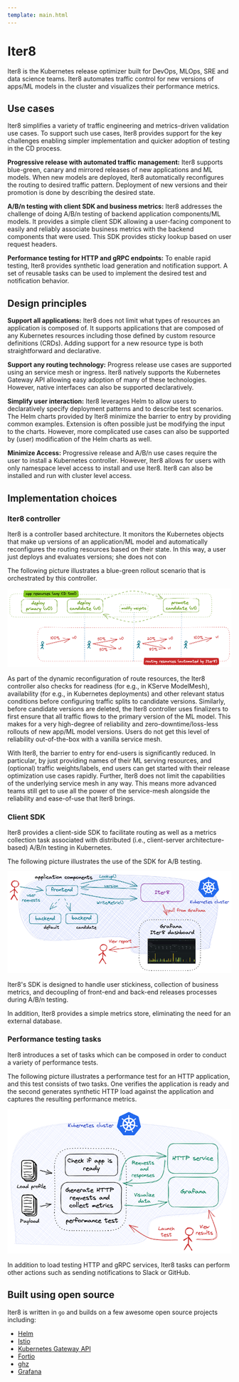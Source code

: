 ```yaml
---
template: main.html
---
```


# Iter8
Iter8 is the Kubernetes release optimizer built for DevOps, MLOps, SRE and data science teams. Iter8 automates traffic control for new versions of apps/ML models in the cluster and visualizes their performance metrics.

## Use cases

Iter8 simplifies a variety of traffic engineering and metrics-driven validation use cases. To support such use cases, Iter8 provides support for the key challenges enabling simpler implementation and quicker adoption of testing in the CD process.

**Progressive release with automated traffic management:** Iter8 supports blue-green, canary and mirrored releases of new applications and ML models. When new models are deployed, Iter8 automatically reconfigures the routing to desired traffic pattern. Deployment of new versions and their promotion is done by describing the desired state.

**A/B/n testing with client SDK and business metrics:** Iter8 addresses the challenge of doing A/B/n testing of backend application components/ML models. It provides a simple client SDK allowing a user-facing component to easily and reliably associate business metrics with the backend components that were used. This SDK provides sticky lookup based on user request headers.

**Performance testing for HTTP and gRPC endpoints:** To enable rapid testing, Iter8 provides synthetic load generation and notification support. A set of reusable tasks can be used to implement the desired test and notification behavior.

## Design principles

**Support all applications:** Iter8 does not limit what types of resources an application is composed of. It supports applications that are composed of any Kubernetes resources including those defined by custom resource definitions (CRDs). Adding support for a new resource type is both straightforward and declarative.

**Support any routing technology:** Progress release use cases are supported using an service mesh or ingress. Iter8 natively supports the Kubernetes Gateway API allowing easy adoption of many of these technologies. However, native interfaces can also be supported declaratively.

**Simplify user interaction:** Iter8 leverages Helm to allow users to declaratively specify deployment patterns and to describe test scenarios. The Helm charts provided by Iter8 minimize the barrier to entry by providing common examples. Extension is often possible just be modifying the input to the charts. However, more complicated use cases can also be supported by (user) modification of the Helm charts as well.

**Minimize Access:** Progressive release and A/B/n use cases require the user to install a Kubernetes controller. However, Iter8 allows for users with only namespace level access to install and use Iter8. Iter8 can also be installed and run with cluster level access.

## Implementation choices

### Iter8 controller

Iter8 is a controller based architecture. It monitors the Kubernetes objects that make up versions of an application/ML model and automatically reconfigures the routing resources based on their state. In this way, a user just deploys and evaluates versions; she does not con

The following picture illustrates a blue-green rollout scenario that is orchestrated by this controller.

![Blue-green](../tutorials/images/blue-green.png)

As part of the dynamic reconfiguration of route resources, the Iter8 controller also checks for readiness (for e.g., in KServe ModelMesh), availability (for e.g., in Kubernetes deployments) and other relevant status conditions before configuring traffic splits to candidate versions. Similarly, before candidate versions are deleted, the Iter8 controller uses finalizers to first ensure that all traffic flows to the primary version of the ML model. This makes for a very high-degree of reliability and zero-downtime/loss-less rollouts of new app/ML model versions. Users do not get this level of reliability out-of-the-box with a vanilla service mesh.

With Iter8, the barrier to entry for end-users is significantly reduced. In particular, by just providing names of their ML serving resources, and (optional) traffic weights/labels, end users can get started with their release optimization use cases rapidly. Further, Iter8 does not limit the capabilities of the underlying service mesh in any way. This means more advanced teams still get to use all the power of the service-mesh alongside the reliability and ease-of-use that Iter8 brings.

### Client SDK

Iter8 provides a client-side SDK to facilitate routing as well as a metrics collection task associated with distributed (i.e., client-server architecture-based) A/B/n testing in Kubernetes. 

The following picture illustrates the use of the SDK for A/B testing.

![A/B testing](../tutorials/images/abn.png)

Iter8's SDK is designed to handle user stickiness, collection of business metrics, and decoupling of front-end and back-end releases processes during A/B/n testing.

In addition, Iter8 provides a simple metrics store, eliminating the need for an external database.

### Performance testing tasks

Iter8 introduces a set of tasks which can be composed in order to conduct a variety of performance tests.

The following picture illustrates a performance test for an HTTP application, and this test consists of two tasks. One verifies the application is ready and the second generates synthetic HTTP load against the application and captures the resulting performance metrics.

![Iter8 performance test](images/kubernetesusage.png)

In addition to load testing HTTP and gRPC services, Iter8 tasks can perform other actions such as sending notifications to Slack or GitHub.

## Built using open source

Iter8 is written in `go` and builds on a few awesome open source projects including:

- [Helm](https://helm.sh)
- [Istio](https://istio.io)
- [Kubernetes Gateway API](https://gateway-api.sigs.k8s.io/)
- [Fortio](https://github.com/fortio/fortio)
- [ghz](https://ghz.sh)
- [Grafana](https://grafana.com/)
